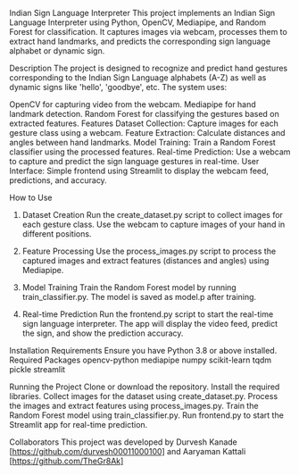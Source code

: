 Indian Sign Language Interpreter
This project implements an Indian Sign Language Interpreter using Python, OpenCV, Mediapipe, and Random Forest for classification. It captures images via webcam, processes them to extract hand landmarks, and predicts the corresponding sign language alphabet or dynamic sign.

Description
The project is designed to recognize and predict hand gestures corresponding to the Indian Sign Language alphabets (A-Z) as well as dynamic signs like 'hello', 'goodbye', etc. The system uses:

OpenCV for capturing video from the webcam.
Mediapipe for hand landmark detection.
Random Forest for classifying the gestures based on extracted features.
Features
Dataset Collection: Capture images for each gesture class using a webcam.
Feature Extraction: Calculate distances and angles between hand landmarks.
Model Training: Train a Random Forest classifier using the processed features.
Real-time Prediction: Use a webcam to capture and predict the sign language gestures in real-time.
User Interface: Simple frontend using Streamlit to display the webcam feed, predictions, and accuracy.

How to Use
1. Dataset Creation
Run the create_dataset.py script to collect images for each gesture class. Use the webcam to capture images of your hand in different positions.

2. Feature Processing
Use the process_images.py script to process the captured images and extract features (distances and angles) using Mediapipe.

3. Model Training
Train the Random Forest model by running train_classifier.py. The model is saved as model.p after training.

4. Real-time Prediction
Run the frontend.py script to start the real-time sign language interpreter. The app will display the video feed, predict the sign, and show the prediction accuracy.

Installation
Requirements
Ensure you have Python 3.8 or above installed.
Required Packages
opencv-python
mediapipe
numpy
scikit-learn
tqdm
pickle
streamlit

Running the Project
Clone or download the repository.
Install the required libraries.
Collect images for the dataset using create_dataset.py.
Process the images and extract features using process_images.py.
Train the Random Forest model using train_classifier.py.
Run frontend.py to start the Streamlit app for real-time prediction.

Collaborators
This project was developed by Durvesh Kanade [https://github.com/durvesh00011000100] and Aaryaman Kattali [https://github.com/TheGr8Ak]
